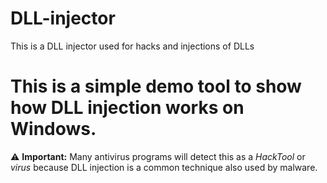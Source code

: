 # DLL-injector
This is a DLL injector used for hacks and injections of DLLs



# This is a **simple demo tool** to show how DLL injection works on Windows.  
⚠ **Important:** Many antivirus programs will detect this as a *HackTool* or *virus* because DLL injection is a common technique also used by malware.  

